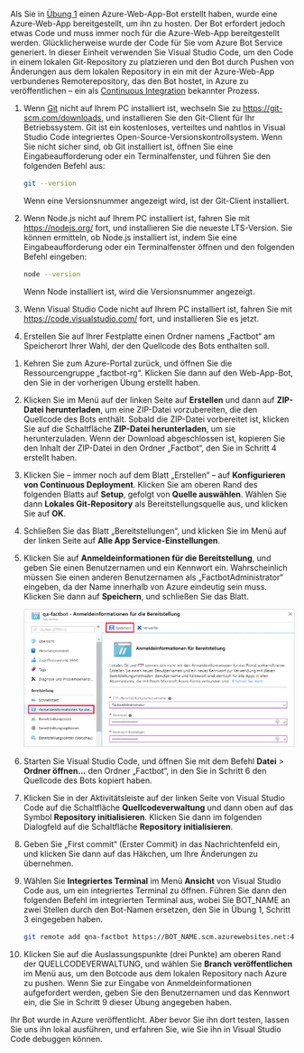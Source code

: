 Als Sie in [Übung 1](#Exercise1) einen Azure-Web-App-Bot erstellt haben, wurde eine Azure-Web-App bereitgestellt, um ihn zu hosten. Der Bot erfordert jedoch etwas Code und muss immer noch für die Azure-Web-App bereitgestellt werden. Glücklicherweise wurde der Code für Sie vom Azure Bot Service generiert. In dieser Einheit verwenden Sie Visual Studio Code, um den Code in einem lokalen Git-Repository zu platzieren und den Bot durch Pushen von Änderungen aus dem lokalen Repository in ein mit der Azure-Web-App verbundenes Remoterepository, das den Bot hostet, in Azure zu veröffentlichen – ein als [Continuous Integration](https://en.wikipedia.org/wiki/Continuous_integration) bekannter Prozess.

1. Wenn [Git](https://git-scm.com/) nicht auf Ihrem PC installiert ist, wechseln Sie zu https://git-scm.com/downloads, und installieren Sie den Git-Client für Ihr Betriebssystem. Git ist ein kostenloses, verteiltes und nahtlos in Visual Studio Code integriertes Open-Source-Versionskontrollsystem. Wenn Sie nicht sicher sind, ob Git installiert ist, öffnen Sie eine Eingabeaufforderung oder ein Terminalfenster, und führen Sie den folgenden Befehl aus:

    ```bash
    git --version
    ```

    Wenn eine Versionsnummer angezeigt wird, ist der Git-Client installiert.

1. Wenn Node.js nicht auf Ihrem PC installiert ist, fahren Sie mit https://nodejs.org/ fort, und installieren Sie die neueste LTS-Version. Sie können ermitteln, ob Node.js installiert ist, indem Sie eine Eingabeaufforderung oder ein Terminalfenster öffnen und den folgenden Befehl eingeben:

    ```bash
    node --version
    ```

    Wenn Node installiert ist, wird die Versionsnummer angezeigt.

1. Wenn Visual Studio Code nicht auf Ihrem PC installiert ist, fahren Sie mit https://code.visualstudio.com/ fort, und installieren Sie es jetzt.

1. Erstellen Sie auf Ihrer Festplatte einen Ordner namens „Factbot“ am Speicherort Ihrer Wahl, der den Quellcode des Bots enthalten soll.

<!---TODO: Update for sandbox?--->
1. Kehren Sie zum Azure-Portal zurück, und öffnen Sie die Ressourcengruppe „factbot-rg“. Klicken Sie dann auf den Web-App-Bot, den Sie in der vorherigen Übung erstellt haben.

1. Klicken Sie im Menü auf der linken Seite auf **Erstellen** und dann auf **ZIP-Datei herunterladen**, um eine ZIP-Datei vorzubereiten, die den Quellcode des Bots enthält. Sobald die ZIP-Datei vorbereitet ist, klicken Sie auf die Schaltfläche **ZIP-Datei herunterladen**, um sie herunterzuladen. Wenn der Download abgeschlossen ist, kopieren Sie den Inhalt der ZIP-Datei in den Ordner „Factbot“, den Sie in Schritt 4 erstellt haben.

1. Klicken Sie – immer noch auf dem Blatt „Erstellen“ – auf **Konfigurieren von Continuous Deployment**. Klicken Sie am oberen Rand des folgenden Blatts auf **Setup**, gefolgt von **Quelle auswählen**. Wählen Sie dann **Lokales Git-Repository** als Bereitstellungsquelle aus, und klicken Sie auf **OK**.

1. Schließen Sie das Blatt „Bereitstellungen“, und klicken Sie im Menü auf der linken Seite auf **Alle App Service-Einstellungen**.

1. Klicken Sie auf **Anmeldeinformationen für die Bereitstellung**, und geben Sie einen Benutzernamen und ein Kennwort ein. Wahrscheinlich müssen Sie einen anderen Benutzernamen als „FactbotAdministrator“ eingeben, da der Name innerhalb von Azure eindeutig sein muss. Klicken Sie dann auf **Speichern**, und schließen Sie das Blatt.

    ![Screenshot des Azure-Portals mit dem neuen Bot-App Service-Blatt mit dem Bildschirm „Anmeldeinformationen für die Bereitstellung“, auf dem das Menüelement „Anmeldeinformationen für die Bereitstellung“ und die Schaltfläche „Speichern“ hervorgehoben sind.](../media/4-portal-enter-ci-creds.png)

1. Starten Sie Visual Studio Code, und öffnen Sie mit dem Befehl **Datei** > **Ordner öffnen...** den Ordner „Factbot“, in den Sie in Schritt 6 den Quellcode des Bots kopiert haben.

1. Klicken Sie in der Aktivitätsleiste auf der linken Seite von Visual Studio Code auf die Schaltfläche **Quellcodeverwaltung** und dann oben auf das Symbol **Repository initialisieren**. Klicken Sie dann im folgenden Dialogfeld auf die Schaltfläche **Repository initialisieren**.

1. Geben Sie „First commit“ (Erster Commit) in das Nachrichtenfeld ein, und klicken Sie dann auf das Häkchen, um Ihre Änderungen zu übernehmen.

1. Wählen Sie **Integriertes Terminal** im Menü **Ansicht** von Visual Studio Code aus, um ein integriertes Terminal zu öffnen. Führen Sie dann den folgenden Befehl im integrierten Terminal aus, wobei Sie BOT_NAME an zwei Stellen durch den Bot-Namen ersetzen, den Sie in Übung 1, Schritt 3 eingegeben haben.

    ```bash
    git remote add qna-factbot https://BOT_NAME.scm.azurewebsites.net:443/BOT_NAME.git
    ```

1. Klicken Sie auf die Auslassungspunkte (drei Punkte) am oberen Rand der QUELLCODEVERWALTUNG, und wählen Sie **Branch veröffentlichen** im Menü aus, um den Botcode aus dem lokalen Repository nach Azure zu pushen. Wenn Sie zur Eingabe von Anmeldeinformationen aufgefordert werden, geben Sie den Benutzernamen und das Kennwort ein, die Sie in Schritt 9 dieser Übung angegeben haben.

Ihr Bot wurde in Azure veröffentlicht. Aber bevor Sie ihn dort testen, lassen Sie uns ihn lokal ausführen, und erfahren Sie, wie Sie ihn in Visual Studio Code debuggen können.
